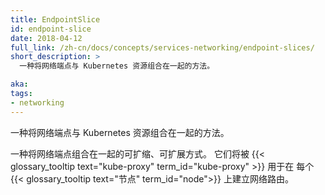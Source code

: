```yaml
---
title: EndpointSlice
id: endpoint-slice
date: 2018-04-12
full_link: /zh-cn/docs/concepts/services-networking/endpoint-slices/
short_description: >
  一种将网络端点与 Kubernetes 资源组合在一起的方法。

aka:
tags:
- networking
---
```

  一种将网络端点与 Kubernetes 资源组合在一起的方法。

<!--
---
title: EndpointSlice
id: endpoint-slice
date: 2018-04-12
full_link: /docs/concepts/services-networking/endpoint-slices/
short_description: >
  A way to group network endpoints together with Kubernetes resources.

aka:
tags:
- networking
---
 A way to group network endpoints together with Kubernetes resources.
-->

<!--more-->

<!--
A scalable and extensible way to group network endpoints together. These can be
used by {{< glossary_tooltip text="kube-proxy" term_id="kube-proxy" >}} to
establish network routes on each {{< glossary_tooltip text="node" term_id="node" >}}.
-->


一种将网络端点组合在一起的可扩缩、可扩展方式。
它们将被 {{< glossary_tooltip text="kube-proxy" term_id="kube-proxy" >}} 用于在
每个 {{< glossary_tooltip text="节点" term_id="node">}} 上建立网络路由。
